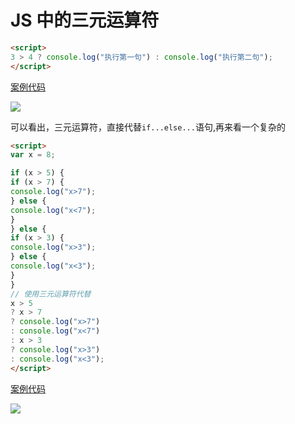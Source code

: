 # JS 中的三元运算符

```html
<script>
3 > 4 ? console.log("执行第一句") : console.log("执行第二句");
</script>
```

[案例代码](./demo/demo01.html)

![](./images/01.png)

可以看出，三元运算符，直接代替`if...else...`语句,再来看一个复杂的

```html
<script>
var x = 8;

if (x > 5) {
if (x > 7) {
console.log("x>7");
} else {
console.log("x<7");
}
} else {
if (x > 3) {
console.log("x>3");
} else {
console.log("x<3");
}
}
// 使用三元运算符代替
x > 5
? x > 7
? console.log("x>7")
: console.log("x<7")
: x > 3
? console.log("x>3")
: console.log("x<3");
</script>
```

[案例代码](./demo/demo02.html)

![](./images/02.png)
